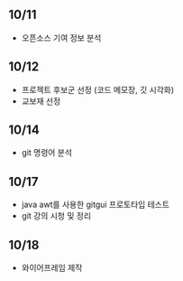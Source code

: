 ## 10/11
- 오픈소스 기여 정보 분석

## 10/12
- 프로젝트 후보군 선정 (코드 메모장, 깃 시각화)
- 교보재 선정

## 10/14 
- git 명령어 분석

## 10/17
- java awt를 사용한 gitgui 프로토타입 테스트
- git 강의 시청 및 정리

## 10/18
- 와이어프레임 제작
